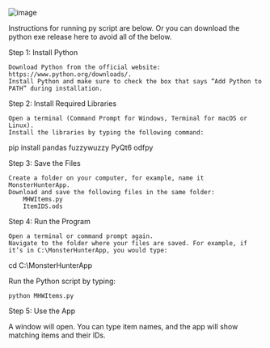 ![image](https://github.com/user-attachments/assets/e84604cd-25c5-43c7-aeb3-864e832ed238)


Instructions for running py script are below. Or you can download the python exe release here to avoid all of the below.

Step 1: Install Python

    Download Python from the official website: https://www.python.org/downloads/.
    Install Python and make sure to check the box that says “Add Python to PATH” during installation.

Step 2: Install Required Libraries

    Open a terminal (Command Prompt for Windows, Terminal for macOS or Linux).
    Install the libraries by typing the following command:

pip install pandas fuzzywuzzy PyQt6 odfpy

Step 3: Save the Files

    Create a folder on your computer, for example, name it MonsterHunterApp.
    Download and save the following files in the same folder:
        MHWItems.py
        ItemIDS.ods

Step 4: Run the Program

    Open a terminal or command prompt again.
    Navigate to the folder where your files are saved. For example, if it’s in C:\MonsterHunterApp, you would type:

cd C:\MonsterHunterApp

Run the Python script by typing:

    python MHWItems.py

Step 5: Use the App

A window will open. You can type item names, and the app will show matching items and their IDs.
